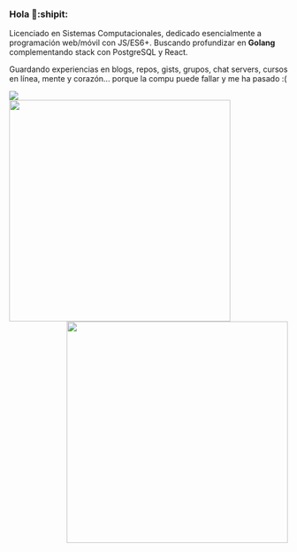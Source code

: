 ### Hola 👋:shipit:

Licenciado en Sistemas Computacionales, dedicado esencialmente a programación web/móvil con JS/ES6+. Buscando profundizar en **Golang** complementando stack con PostgreSQL y React.

Guardando experiencias en blogs, repos, gists, grupos, chat servers, cursos en línea, mente y corazón... porque la compu puede fallar y me ha pasado :(

<img align='center' src="https://visitor-badge.laobi.icu/badge?page_id=zeroidentidad.visitor-badge">
<center>
<img align="left" src="https://github-readme-stats.vercel.app/api?username=zeroidentidad&show_icons=true&theme=dark" width="400">
<img align="right" src="https://github-readme-stats.vercel.app/api/top-langs/?username=zeroidentidad&layout=compact&theme=dark&langs_count=10&hide=css,scss,html,java,kotlin,objective-c,php" width="400"/>
</center>
